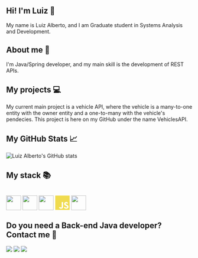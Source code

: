 ## Hi! I'm Luiz 👋
My name is Luiz Alberto, and I am Graduate student in Systems Analysis and Development.

## About me 📕
I'm Java/Spring developer, and my main skill is the development of REST APIs.

## My projects 💻
My current main project is a vehicle API, where the vehicle is a many-to-one entity with the owner entity 
and a one-to-many with the vehicle's pendecies. This project is here on my GitHub under the name VehiclesAPI.

## My GitHub Stats 📈
![Luiz Alberto's GitHub stats](https://github-readme-stats.vercel.app/api?username=shadheky&show_icons=true&theme=cobalt)



## My stack 📚
   <div style="display: inline_block"><br>
    <img align="center" margin-right="20"  height="40" width="40" src="https://i.pinimg.com/originals/e9/94/61/e99461fdd5b3db8bdb3081d8acf5e524.png">
    <img align="center" margin-right="20" height="40" width="40" src="https://dz2cdn1.dzone.com/storage/temp/12434118-spring-boot-logo.png">
    <img align="center" margin-right="20"  height="40" width="40" src="https://upload.wikimedia.org/wikipedia/commons/thumb/c/cf/Angular_full_color_logo.svg/250px-Angular_full_color_logo.svg.png">
    <img align="center" height="40" width="40" margin-right="20" src="https://raw.githubusercontent.com/devicons/devicon/master/icons/javascript/javascript-plain.svg">
    <img align="center" margin-right="20"  height="40" width="40" src="https://symbols.getvecta.com/stencil_28/61_sql-database-generic.90b41636a8.png">
</div>

  </div>

## Do you need a Back-end Java developer? Contact me 📧

   
<div> 
  <a href="https://instagram.com/abdorall" target="_blank"><img src="https://img.shields.io/badge/-Instagram-%23E4405F?style=for-the-badge&logo=instagram&logoColor=white" target="_blank"></a>
  <a href = "mailto:ll8259875@gmail.com"><img src="https://img.shields.io/badge/-Gmail-%23333?style=for-the-badge&logo=gmail&logoColor=white" target="_blank"></a>
  <a href="https://www.linkedin.com/in/rafaella-ballerini-45875016a](https://www.linkedin.com/in/luiz-abdoral-5747b3218/" target="_blank"><img src="https://img.shields.io/badge/-LinkedIn-%230077B5?style=for-the-badge&logo=linkedin&logoColor=white" target="_blank"></a> 
  
</div>
